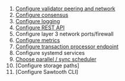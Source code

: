 1. [Configure validator peering and network](./1_configure_validator_peering_and_network/README.md)
2. [Configure consensus](./2_configure_consensus/README.md)
3. [Configure logging](./3_configure_logging/README.md)
4. [Configure REST API](./4_configure_rest-api/README.md)
5. Configure layer 3 network ports/firewall
6. [Configure metrics](./6_configure_metrics/README.md)
7. [Configure transaction processor endpoint](7_configure_transaction_processor_endpoint/README.md)
8. Configure systemd services
9. [Choose parallel / sync scheduler](9_choose_parallel_sync_scheduler/README.md)
10. [Configure storage paths]
11. [Configure Sawtooth CLI]
